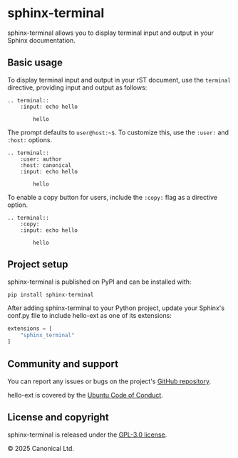 # sphinx-terminal

sphinx-terminal allows you to display terminal input and output in your Sphinx
documentation.

## Basic usage

To display terminal input and output in your rST document, use the `terminal` directive,
providing input and output as follows:

```
.. terminal::
    :input: echo hello

        hello

```

The prompt defaults to `user@host:~$`. To customize this, use the `:user:` and `:host:` options.

```
.. terminal::
    :user: author
    :host: canonical
    :input: echo hello

        hello

```

To enable a copy button for users, include the `:copy:` flag as a directive option.

```
.. terminal::
    :copy:
    :input: echo hello

        hello

```

## Project setup

sphinx-terminal is published on PyPI and can be installed with:

```bash
pip install sphinx-terminal
```

After adding sphinx-terminal to your Python project, update your Sphinx's conf.py file
to include hello-ext as one of its extensions:

```python
extensions = [
    "sphinx_terminal"
]
```

## Community and support

You can report any issues or bugs on the project's [GitHub
repository](https://github.com/canonical/sphinx-terminal).

hello-ext is covered by the [Ubuntu Code of
Conduct](https://ubuntu.com/community/ethos/code-of-conduct).

## License and copyright

sphinx-terminal is released under the [GPL-3.0 license](LICENSE).

© 2025 Canonical Ltd.
